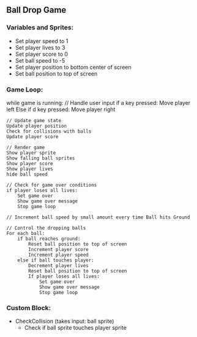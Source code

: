 ## Ball Drop Game

### Variables and Sprites:
- Set player speed to 1
- Set player lives to 3
- Set player score to 0
- Set ball speed to -5
- Set player position to bottom center of screen
- Set ball position to top of screen

### Game Loop:
while game is running:
    // Handle user input
    if a key pressed:
        Move player left
    Else if d key pressed:
        Move player right
        
    // Update game state
    Update player position
    Check for collisions with balls
    Update player score
        
    // Render game
    Show player sprite
    Show falling ball sprites
    Show player score
    Show player lives
    hide ball speed
        
    // Check for game over conditions
    if player loses all lives:
        Set game over
        Show game over message
        Stop game loop
              
    // Increment ball speed by small amount every time Ball hits Ground
        
    // Control the dropping balls
    For each ball:
        if ball reaches ground:
            Reset ball position to top of screen
            Increment player score
            Increment player speed
        else if ball touches player:
            Decrement player lives
            Reset ball position to top of screen
            If player loses all lives:
                Set game over
                Show game over message
                Stop game loop

### Custom Block:
- CheckCollision (takes input: ball sprite)
    - Check if ball sprite touches player sprite